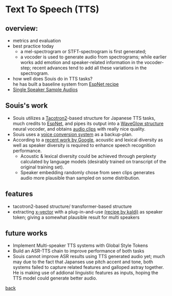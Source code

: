 # Text To Speech (TTS)

## overview:
- metrics and evaluation
- best practice today
  - a mel-spectrogram or STFT-spectrogram is first generated;
  - a vocoder is used to generate audio from spectrograms;
  while earlier works add emotion and speaker-related information in the vocoder-step; recent advances tend to add all these variations in the spectrogram.
- how well does Souis do in TTS tasks?  
  he has built a baseline system from [EspNet recipe](https://github.com/espnet/espnet)
- [Single Speaker Sample Audios](resources/AudioSamples.md)

## Souis's work
- Souis utilizes a [Tacotron2](https://arxiv.org/abs/1712.05884)-based structure for Japanese TTS tasks, much credits to [EspNet](https://github.com/espnet/espnet/tree/master/egs/jsut/tts1), and pipes its output into a [WaveGlow structure](https://arxiv.org/abs/1811.00002) neural vocoder, and obtains [audio clips](resources/AudioSamples.md) with really nice quality.
- Souis uses a [voice conversion system](VoiceConversion.md) as a backup-plan.
- According to a [recent work by Google](https://arxiv.org/abs/1909.11699), acoustic and lexical diversity as well as speaker diversity is required to enhance speech recognition performance.
  - Acoustic & lexical diversity could be achieved through perplexty calculated by language models (desirably trained on transcript of the original training set).
  - Speaker embedding randomly chose from seen clips generates audio more plausible than sampled on some distribution.

## features
- tacotron2-based structure/ transformer-based structure
- extracting [x-vector](http://www.danielpovey.com/files/2018_icassp_xvectors.pdf) with a plug-in-and-use [(recipe by kaldi)](https://github.com/kaldi-asr/kaldi/tree/master/egs/sre08) as speaker token; giving a somewhat plausible result for multi speakers

## future works
- Implement Multi-speaker TTS systems with Global Style Tokens
- Build an ASR-TTS chain to improve performance of both tasks
- Souis cannot improve ASR results using TTS generated audio yet; much may due to the fact that Japanses use pitch accent and tone, both systems failed to capture related features and galloped astray together. He is making use of addional linguistic features as inputs, hoping the TTS model could generate better audio.

[back](index.md)
